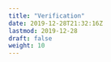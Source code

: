 ```yaml
---
title: "Verification"
date: 2019-12-28T21:32:16Z
lastmod: 2019-12-28
draft: false
weight: 10
---
```


